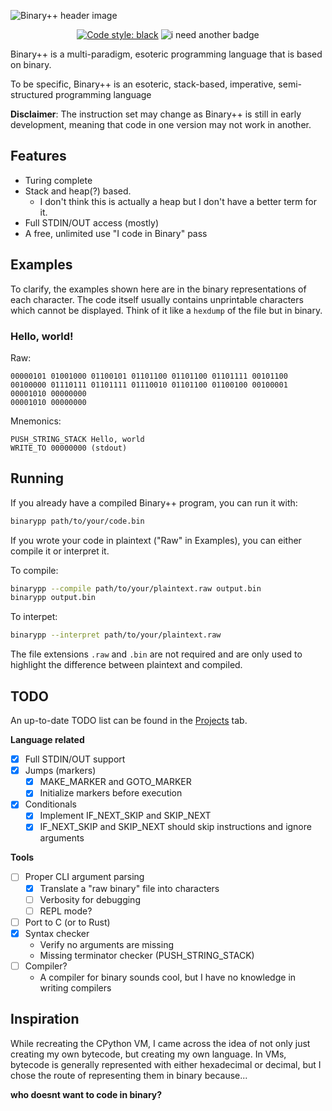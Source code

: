![Binary++ header image](https://user-images.githubusercontent.com/24477470/152656210-5d1d0168-7de3-480a-a981-b746820a55a5.png)

<p align="center">
  <a href="https://github.com/psf/black" target="_blank"><img src="https://img.shields.io/badge/code%20style-black-000000.svg" alt="Code style: black"></a>
  <img src="https://img.shields.io/badge/i%20need%20another-badge-651cdb.svg" alt="i need another badge">
</p>

Binary++ is a multi-paradigm, esoteric programming language that is based on binary.

To be specific, Binary++ is an esoteric, stack-based, imperative, semi-structured programming language

**Disclaimer**: The instruction set may change as Binary++ is still in early development, meaning that code in one version may not work in another.

## Features
- Turing complete
- Stack and heap(?) based.
  - I don't think this is actually a heap but I don't have a better term for it.
- Full STDIN/OUT access (mostly)
- A free, unlimited use "I code in Binary" pass

## Examples
To clarify, the examples shown here are in the binary representations of each character. The code itself usually contains unprintable characters which cannot be displayed. Think of it like a `hexdump` of the file but in binary.

### Hello, world!
Raw:
```
00000101 01001000 01100101 01101100 01101100 01101111 00101100 00100000 01110111 01101111 01110010 01101100 01100100 00100001 00001010 00000000
00001010 00000000
```
Mnemonics:
```
PUSH_STRING_STACK Hello, world
WRITE_TO 00000000 (stdout)
```

## Running
If you already have a compiled Binary++ program, you can run it with:
```sh
binarypp path/to/your/code.bin
```

If you wrote your code in plaintext ("Raw" in Examples), you can either compile it or interpret it.

To compile:
```sh
binarypp --compile path/to/your/plaintext.raw output.bin
binarypp output.bin
```

To interpet:
```sh
binarypp --interpret path/to/your/plaintext.raw
```

The file extensions `.raw` and `.bin` are not required and are only used to highlight the difference between plaintext and compiled.

## TODO
An up-to-date TODO list can be found in the [Projects](https://github.com/Supercolbat/binarypp/projects/1) tab.

**Language related**
- [x] Full STDIN/OUT support
- [x] Jumps (markers)
  - [x] MAKE_MARKER and GOTO_MARKER
  - [x] Initialize markers before execution
- [x] Conditionals
  - [x] Implement IF_NEXT_SKIP and SKIP_NEXT 
  - [x] IF_NEXT_SKIP and SKIP_NEXT should skip instructions and ignore arguments

**Tools**
- [ ] Proper CLI argument parsing
  - [x] Translate a "raw binary" file into characters
  - [ ] Verbosity for debugging
  - [ ] REPL mode?
- [ ] Port to C (or to Rust)
- [x] Syntax checker
  - Verify no arguments are missing
  - Missing terminator checker (PUSH_STRING_STACK)
- [ ] Compiler?
  - A compiler for binary sounds cool, but I have no knowledge in writing compilers

## Inspiration
While recreating the CPython VM, I came across the idea of not only just creating my own bytecode, but creating my own language. In VMs, bytecode is generally represented with either hexadecimal or decimal, but I chose the route of representing them in binary because...

**who doesnt want to code in binary?**
